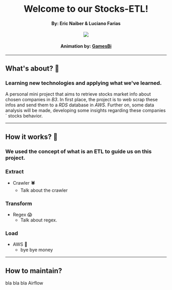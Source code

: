 <h1 align="center">Welcome to our Stocks-ETL!</h1>
<h4 align="center">By: Eric Naiber & Luciano Farias</h4>

<p align="center">
  <img src="https://user-images.githubusercontent.com/81690594/186323109-acd5aebb-85e6-481a-97cf-d3a46ad4c881.png"/>
</p>

<h4 align="center">Animation by: <a href="https://fga-eps-mds.github.io/2018.2-GamesBI/especificacao/arquitetura.html">GamesBi</a> </h4>
<hr>

## What's about? 🤔
### Learning new technologies and applying what we've learned.

A personal mini project that aims to retrieve stocks market info about chosen companies in _B3_. In first place, the project is to web scrap these infos and send 
them to a _RDS_ database in _AWS_. Further on, some data analysis will be made, developing some 
insights regarding these companies´ stocks behavior.

<hr>

## How it works? 👷
### We used the concept of what is an ETL to guide us on this project.

### Extract

- Crawler 🕷️
  - Talk about the crawler

### Transform

- Regex 😱
    - Talk about regex.

### Load

- AWS 💸
    - bye bye money 

<hr>

## How to maintain?

bla bla bla Airflow
